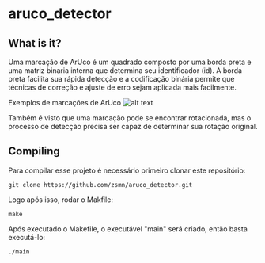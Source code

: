 # aruco_detector

## What is it?
Uma marcação de ArUco é um quadrado composto por uma borda preta e uma matriz binaria interna que determina seu identificador (id).
A borda preta facilita sua rápida detecção e a codificação binária permite que técnicas de correção e ajuste de erro sejam aplicada mais facilmente.

Exemplos de marcações de ArUco
![alt text](https://docs.opencv.org/trunk/markers.jpg)

Também é visto que uma marcação pode se encontrar rotacionada, mas o processo de detecção precisa ser capaz de determinar sua rotação original.

## Compiling

Para compilar esse projeto é necessário primeiro clonar este repositório:

```
git clone https://github.com/zsmn/aruco_detector.git
```

Logo após isso, rodar o Makfile:

```
make
```

Após executado o Makefile, o executável "main" será criado, então basta executá-lo:

```
./main
```